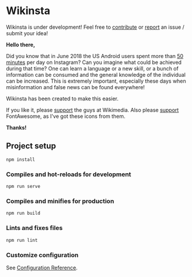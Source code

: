# Wikinsta

Wikinsta is under development!
Feel free to [contribute](https://github.com/tamasfederer/wikinsta) or [report](https://github.com/tamasfederer/wikinsta/issues) an issue / submit your idea!


**Hello there,**

Did you know that in June 2018 the US Android users spent more than [50 minutes](https://www.vox.com/2018/6/25/17501224/instagram-facebook-snapchat-time-spent-growth-data) per day on Instagram? Can you imagine what could be achieved during that time? One can learn a language or a new skill, or a bunch of information can be consumed and the general knowledge of the individual can be increased. This is extremely important, especially these days when misinformation and false news can be found everywhere!

Wikinsta has been created to make this easier.

If you like it, please [support](https://donate.wikimedia.org) the guys at Wikimedia. Also please [support](https://fontawesome.com/support) FontAwesome, as I've got these icons from them.

**Thanks!**

## Project setup
```
npm install
```

### Compiles and hot-reloads for development
```
npm run serve
```

### Compiles and minifies for production
```
npm run build
```

### Lints and fixes files
```
npm run lint
```

### Customize configuration
See [Configuration Reference](https://cli.vuejs.org/config/). 